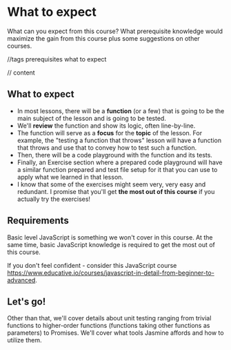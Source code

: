 # What to expect
What can you expect from this course? What prerequisite knowledge would maximize the gain from this course plus some suggestions on other courses.

//tags
prerequisites
what to expect

// content
## What to expect

 - In most lessons, there will be a **function** (or a few) that is going to be the main subject of the lesson and is going to be tested.
- We'll **review** the function and show its logic, often line-by-line.
- The function will serve as a **focus** for the **topic** of the lesson. For example, the "testing a function that throws" lesson will have a function that throws and use that to convey how to test such a function.
- Then, there will be a code playground with the function and its tests.
- Finally, an Exercise section where a prepared code playground will have a similar function prepared and test file setup for it that you can use to apply what we learned in that lesson.
- I know that some of the exercises might seem very, very easy and redundant. I promise that you'll get **the most out of this course** if you actually try the exercises!

## Requirements
Basic level JavaScript is something we won't cover in this course. At the same time, basic JavaScript knowledge is required to get the most out of this course.

If you don't feel confident - consider this JavaScript course https://www.educative.io/courses/javascript-in-detail-from-beginner-to-advanced.

## Let's go!
Other than that, we'll cover details about unit testing ranging from trivial functions to higher-order functions (functions taking other functions as parameters) to Promises. We'll cover what tools Jasmine affords and how to utilize them.
